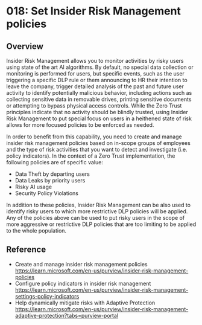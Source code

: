 # 018: Set Insider Risk Management policies

## Overview

Insider Risk Management allows you to monitor activities by risky users using state of the art AI algorithms. 
By default, no special data collection or monitoring is performed for users, but specific events, such as the user triggering a specific DLP rule or them announcing to HR their intention to leave the company, trigger detailed analysis of the past and future user activity to identify potentially malicious behavior, including actions such as collecting sensitive data in removable drives, printing sensitive documents or attempting to bypass physical access controls. 
While the Zero Trust principles indicate that no activity should be blindly trusted, using Insider Risk Management to put special focus on users in a heithened state of risk allows for more focused policies to be enforced as needed. 

In order to benefit from this capability, you need to create and manage insider risk management policies based on in-scope groups of employees and the type of risk activities that you want to detect and investigate (i.e. policy indicators).
In the context of a Zero Trust implementation, the following policies are of specific value:
* Data Theft by departing users
* Data Leaks by priority users
* Risky AI usage
* Security Policy Violations

In addition to these policies, Insider Risk Management can be also used to identify risky users to which more restrictive DLP policies will be applied. Any of the policies above can be used to put risky users in the scope of more aggressive or restrictive DLP policies that are too limiting to be applied to the whole population. 


## Reference

* Create and manage insider risk management policies https://learn.microsoft.com/en-us/purview/insider-risk-management-policies
* Configure policy indicators in insider risk management https://learn.microsoft.com/en-us/purview/insider-risk-management-settings-policy-indicators
* Help dynamically mitigate risks with Adaptive Protection https://learn.microsoft.com/en-us/purview/insider-risk-management-adaptive-protection?tabs=purview-portal 

